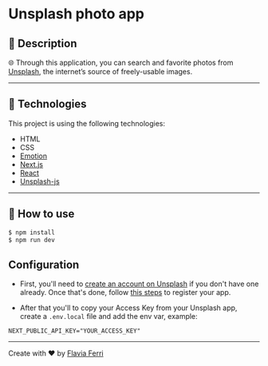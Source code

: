 # Unsplash photo app

## 🔖 Description

🌐 Through this application, you can search and favorite photos from [Unsplash](https://unsplash.com/), the internet’s source of freely-usable images.

---

## 🚀 Technologies

This project is using the following technologies:

- HTML
- CSS
- [Emotion](https://emotion.sh/docs/introduction)
- [Next.js](https://nextjs.org/)
- [React](https://reactjs.org/)
- [Unsplash-js](https://github.com/unsplash/unsplash-js)

---

## 🎲 How to use

```bash
$ npm install
$ npm run dev
```

## Configuration

- First, you'll need to [create an account on Unsplash](https://unsplash.com/) if you don't have one already. Once that's done, follow [this steps](https://unsplash.com/documentation#getting-started) to register your app.

- After that you'll to copy your Access Key from your Unsplash app, create a `.env.local` file and add the env var, example:

```
NEXT_PUBLIC_API_KEY="YOUR_ACCESS_KEY"
```

---

<p>Create with ❤️ by <a href='https://github.com/flaviaferri' target='_blank'>Flavia Ferri</a></p>
